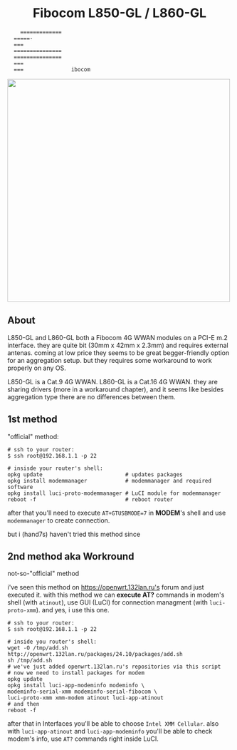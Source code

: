 <h1 align="center"> Fibocom L850-GL / L860-GL </h1>

```Sh
    =============
  =====-               
  ===              
  ===============    
  ===============   
  ===            
  ===               ibocom
```

<img src="https://www.fibocom.com/uploadfiles/2022/04/20220413101231199.png" width="500" align="center">

## About

L850-GL and L860-GL both a Fibocom 4G WWAN modules on a PCI-E m.2 interface. they are quite bit (30mm x 42mm x 2.3mm) and requires external antenas. coming at low price they seems to be great begger-friendly option for an aggregation setup. but they requires some workaround to work properly on any OS.

L850-GL is a Cat.9 4G WWAN. L860-GL is a Cat.16 4G WWAN. they are sharing drivers (more in a workaround chapter), and it seems like besides aggregation type there are no differences between them.

## 1st method

"official" method:

```Sh
# ssh to your router:
$ ssh root@192.168.1.1 -p 22

# insisde your router's shell:
opkg update                          # updates packages
opkg install modemmanager            # modemmanager and required software
opkg install luci-proto-modemmanager # LuCI module for modemmanager
reboot -f                            # reboot router
```

after that you'll need to execute `AT+GTUSBMODE=7` in **MODEM**'s shell and use `modemmanager` to create connection. 

but i (hand7s) haven't tried this method since

## 2nd method aka Workround

not-so-"official" method

i've seen this method on https://openwrt.132lan.ru's forum and just executed it. with this method we can **execute AT?** commands in modem's shell (with `atinout`), use GUI (LuCI) for connection managment (with `luci-proto-xmm`). and yes, i use this one.

```Sh
# ssh to your router:
$ ssh root@192.168.1.1 -p 22

# inside you router's shell:
wget -O /tmp/add.sh http://openwrt.132lan.ru/packages/24.10/packages/add.sh 
sh /tmp/add.sh
# we've just added openwrt.132lan.ru's repositories via this script
# now we need to install packages for modem
opkg update
opkg install luci-app-modeminfo modeminfo \
modeminfo-serial-xmm modeminfo-serial-fibocom \
luci-proto-xmm xmm-modem atinout luci-app-atinout
# and then
reboot -f
```

after that in Interfaces you'll be able to choose `Intel XMM Cellular`. 
also with `luci-app-atinout` and `luci-app-modeminfo` you'll be able to check modem's info, use `AT?` commands right inside LuCI.